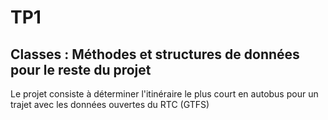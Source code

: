 # TP1
## Classes : Méthodes et structures de données pour le reste du projet

Le projet consiste à déterminer l'itinéraire le plus court en autobus pour un trajet avec les données ouvertes du RTC (GTFS)

